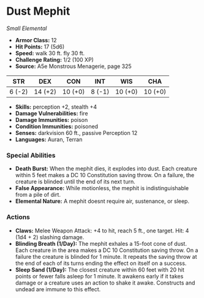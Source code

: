 # Dust Mephit

*Small* *Elemental*

- **Armor Class:** 12
- **Hit Points:** 17 (5d6)
- **Speed:** walk 30 ft. fly 30 ft.
- **Challenge Rating:** 1/2 (100 XP)
- **Source:** A5e Monstrous Menagerie, page 325

| STR | DEX | CON | INT | WIS | CHA |
| --- | --- | --- | --- | --- | --- |
| 6 (-2) | 14 (+2) | 10 (+0) | 8 (-1) | 10 (+0) | 10 (+0) |

- **Skills:** perception +2, stealth +4
- **Damage Vulnerabilities:** fire
- **Damage Immunities:** poison
- **Condition Immunities:** poisoned
- **Senses:** darkvision 60 ft., passive Perception 12
- **Languages:** Auran, Terran

### Special Abilities

- **Death Burst:** When the mephit dies, it explodes into dust. Each creature within 5 feet makes a DC 10 Constitution saving throw. On a failure, the creature is blinded until the end of its next turn.
- **False Appearance:** While motionless, the mephit is indistinguishable from a pile of dirt.
- **Elemental Nature:** A mephit doesnt require air, sustenance, or sleep.

### Actions

- **Claws:** Melee Weapon Attack: +4 to hit, reach 5 ft., one target. Hit: 4 (1d4 + 2) slashing damage.
- **Blinding Breath (1/Day):** The mephit exhales a 15-foot cone of dust. Each creature in the area makes a DC 10 Constitution saving throw. On a failure  the creature is blinded for 1 minute. It repeats the saving throw at the end of each of its turns  ending the effect on itself on a success.
- **Sleep Sand (1/Day):** The closest creature within 60 feet with 20 hit points or fewer falls asleep for 1 minute. It awakens early if it takes damage or a creature uses an action to shake it awake. Constructs and undead are immune to this effect.


